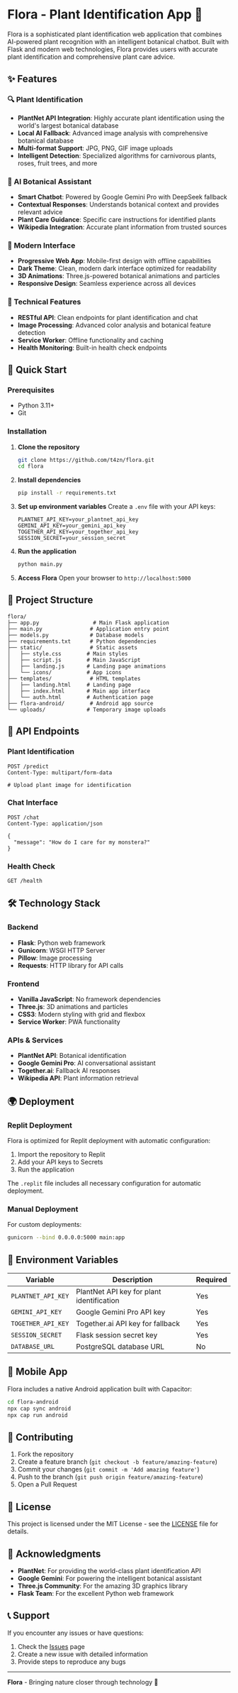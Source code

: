 # Flora - Plant Identification App 🌱

Flora is a sophisticated plant identification web application that combines AI-powered plant recognition with an intelligent botanical chatbot. Built with Flask and modern web technologies, Flora provides users with accurate plant identification and comprehensive plant care advice.

## ✨ Features

### 🔍 Plant Identification
- **PlantNet API Integration**: Highly accurate plant identification using the world's largest botanical database
- **Local AI Fallback**: Advanced image analysis with comprehensive botanical database
- **Multi-format Support**: JPG, PNG, GIF image uploads
- **Intelligent Detection**: Specialized algorithms for carnivorous plants, roses, fruit trees, and more

### 🤖 AI Botanical Assistant
- **Smart Chatbot**: Powered by Google Gemini Pro with DeepSeek fallback
- **Contextual Responses**: Understands botanical context and provides relevant advice
- **Plant Care Guidance**: Specific care instructions for identified plants
- **Wikipedia Integration**: Accurate plant information from trusted sources

### 📱 Modern Interface
- **Progressive Web App**: Mobile-first design with offline capabilities
- **Dark Theme**: Clean, modern dark interface optimized for readability
- **3D Animations**: Three.js-powered botanical animations and particles
- **Responsive Design**: Seamless experience across all devices

### 🔧 Technical Features
- **RESTful API**: Clean endpoints for plant identification and chat
- **Image Processing**: Advanced color analysis and botanical feature detection
- **Service Worker**: Offline functionality and caching
- **Health Monitoring**: Built-in health check endpoints

## 🚀 Quick Start

### Prerequisites
- Python 3.11+
- Git

### Installation

1. **Clone the repository**
   ```bash
   git clone https://github.com/t4zn/flora.git
   cd flora
   ```

2. **Install dependencies**
   ```bash
   pip install -r requirements.txt
   ```

3. **Set up environment variables**
   Create a `.env` file with your API keys:
   ```env
   PLANTNET_API_KEY=your_plantnet_api_key
   GEMINI_API_KEY=your_gemini_api_key
   TOGETHER_API_KEY=your_together_api_key
   SESSION_SECRET=your_session_secret
   ```

4. **Run the application**
   ```bash
   python main.py
   ```

5. **Access Flora**
   Open your browser to `http://localhost:5000`

## 📁 Project Structure

```
flora/
├── app.py                 # Main Flask application
├── main.py               # Application entry point
├── models.py             # Database models
├── requirements.txt      # Python dependencies
├── static/               # Static assets
│   ├── style.css        # Main styles
│   ├── script.js        # Main JavaScript
│   ├── landing.js       # Landing page animations
│   └── icons/           # App icons
├── templates/            # HTML templates
│   ├── landing.html     # Landing page
│   ├── index.html       # Main app interface
│   └── auth.html        # Authentication page
├── flora-android/        # Android app source
└── uploads/             # Temporary image uploads
```

## 🔌 API Endpoints

### Plant Identification
```http
POST /predict
Content-Type: multipart/form-data

# Upload plant image for identification
```

### Chat Interface
```http
POST /chat
Content-Type: application/json

{
  "message": "How do I care for my monstera?"
}
```

### Health Check
```http
GET /health
```

## 🛠️ Technology Stack

### Backend
- **Flask**: Python web framework
- **Gunicorn**: WSGI HTTP Server
- **Pillow**: Image processing
- **Requests**: HTTP library for API calls

### Frontend
- **Vanilla JavaScript**: No framework dependencies
- **Three.js**: 3D animations and particles
- **CSS3**: Modern styling with grid and flexbox
- **Service Worker**: PWA functionality

### APIs & Services
- **PlantNet API**: Botanical identification
- **Google Gemini Pro**: AI conversational assistant
- **Together.ai**: Fallback AI responses
- **Wikipedia API**: Plant information retrieval

## 🌍 Deployment

### Replit Deployment
Flora is optimized for Replit deployment with automatic configuration:

1. Import the repository to Replit
2. Add your API keys to Secrets
3. Run the application

The `.replit` file includes all necessary configuration for automatic deployment.

### Manual Deployment
For custom deployments:

```bash
gunicorn --bind 0.0.0.0:5000 main:app
```

## 🔐 Environment Variables

| Variable | Description | Required |
|----------|-------------|----------|
| `PLANTNET_API_KEY` | PlantNet API key for plant identification | Yes |
| `GEMINI_API_KEY` | Google Gemini Pro API key | Yes |
| `TOGETHER_API_KEY` | Together.ai API key for fallback | Yes |
| `SESSION_SECRET` | Flask session secret key | Yes |
| `DATABASE_URL` | PostgreSQL database URL | No |

## 📱 Mobile App

Flora includes a native Android application built with Capacitor:

```bash
cd flora-android
npx cap sync android
npx cap run android
```

## 🤝 Contributing

1. Fork the repository
2. Create a feature branch (`git checkout -b feature/amazing-feature`)
3. Commit your changes (`git commit -m 'Add amazing feature'`)
4. Push to the branch (`git push origin feature/amazing-feature`)
5. Open a Pull Request

## 📄 License

This project is licensed under the MIT License - see the [LICENSE](LICENSE) file for details.

## 🙏 Acknowledgments

- **PlantNet**: For providing the world-class plant identification API
- **Google Gemini**: For powering the intelligent botanical assistant
- **Three.js Community**: For the amazing 3D graphics library
- **Flask Team**: For the excellent Python web framework

## 📞 Support

If you encounter any issues or have questions:

1. Check the [Issues](https://github.com/t4zn/flora/issues) page
2. Create a new issue with detailed information
3. Provide steps to reproduce any bugs

---

**Flora** - Bringing nature closer through technology 🌿